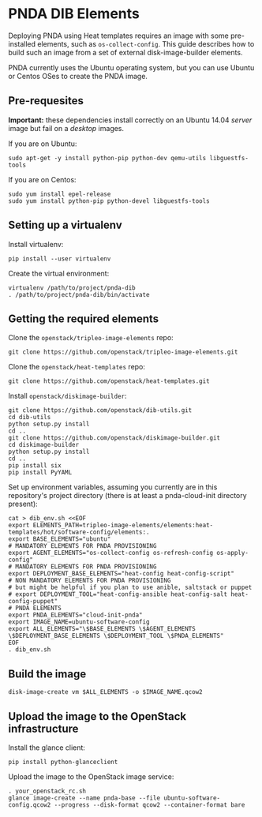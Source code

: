 # PNDA DIB Elements

Deploying PNDA using Heat templates requires an image with some pre-installed elements, such as `os-collect-config`. This guide describes how to build such an image from a set of external disk-image-builder elements.

PNDA currently uses the Ubuntu operating system, but you can use Ubuntu or Centos OSes to create the PNDA image.

## Pre-requesites

**Important:** these dependencies install correctly on an Ubuntu 14.04 *server* image but fail on a *desktop* images.

If you are on Ubuntu:
```
sudo apt-get -y install python-pip python-dev qemu-utils libguestfs-tools
```

If you are on Centos:
```
sudo yum install epel-release
sudo yum install python-pip python-devel libguestfs-tools
```

## Setting up a virtualenv

Install virtualenv:

```
pip install --user virtualenv
```

Create the virtual environment:

```
virtualenv /path/to/project/pnda-dib
. /path/to/project/pnda-dib/bin/activate
```

## Getting the required elements

Clone the `openstack/tripleo-image-elements` repo:

```
git clone https://github.com/openstack/tripleo-image-elements.git
```

Clone the `openstack/heat-templates` repo:

```
git clone https://github.com/openstack/heat-templates.git
```

Install `openstack/diskimage-builder`:

```
git clone https://github.com/openstack/dib-utils.git
cd dib-utils
python setup.py install
cd ..
git clone https://github.com/openstack/diskimage-builder.git
cd diskimage-builder
python setup.py install
cd ..
pip install six
pip install PyYAML
```

Set up environment variables, assuming you currently are in this repository's project directory (there is at least a pnda-cloud-init directory present):


```
cat > dib_env.sh <<EOF
export ELEMENTS_PATH=tripleo-image-elements/elements:heat-templates/hot/software-config/elements:.
export BASE_ELEMENTS="ubuntu"
# MANDATORY ELEMENTS FOR PNDA PROVISIONING
export AGENT_ELEMENTS="os-collect-config os-refresh-config os-apply-config"
# MANDATORY ELEMENTS FOR PNDA PROVISIONING
export DEPLOYMENT_BASE_ELEMENTS="heat-config heat-config-script"
# NON MANDATORY ELEMENTS FOR PNDA PROVISIONING
# but might be helpful if you plan to use anible, saltstack or puppet
# export DEPLOYMENT_TOOL="heat-config-ansible heat-config-salt heat-config-puppet"
# PNDA ELEMENTS
export PNDA_ELEMENTS="cloud-init-pnda"
export IMAGE_NAME=ubuntu-software-config
export ALL_ELEMENTS="\$BASE_ELEMENTS \$AGENT_ELEMENTS \$DEPLOYMENT_BASE_ELEMENTS \$DEPLOYMENT_TOOL \$PNDA_ELEMENTS"
EOF
. dib_env.sh
```

## Build the image

```
disk-image-create vm $ALL_ELEMENTS -o $IMAGE_NAME.qcow2
```

## Upload the image to the OpenStack infrastructure

Install the glance client:

```
pip install python-glanceclient
```

Upload the image to the OpenStack image service:

```
. your_openstack_rc.sh
glance image-create --name pnda-base --file ubuntu-software-config.qcow2 --progress --disk-format qcow2 --container-format bare
```
